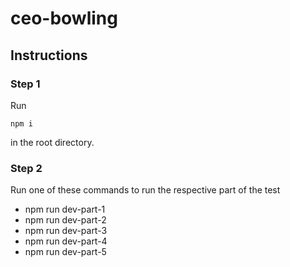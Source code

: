 # ceo-bowling
## Instructions 

### Step 1
Run
```
npm i 
```
in the root directory.

### Step 2
Run one of these commands to run the respective part of the test

- npm run dev-part-1
- npm run dev-part-2
- npm run dev-part-3
- npm run dev-part-4
- npm run dev-part-5
